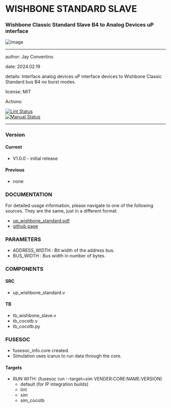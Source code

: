 # WISHBONE STANDARD SLAVE
### Wishbone Classic Standard Slave B4 to Analog Devices uP interface

![image](docs/manual/img/AFRL.png)

---

  author: Jay Convertino   
  
  date: 2024.02.19
  
  details: Interface analog devices uP interface devices to Wishbone Classic Standard bus B4 no burst modes.
  
  license: MIT   
   
  Actions:  

  [![Lint Status](../../actions/workflows/lint.yml/badge.svg)](../../actions)  
  [![Manual Status](../../actions/workflows/manual.yml/badge.svg)](../../actions)  
  
---

### Version
#### Current
  - V1.0.0 - initial release

#### Previous
  - none

### DOCUMENTATION
  For detailed usage information, please navigate to one of the following sources. They are the same, just in a different format.

  - [up_wishbone_standard.pdf](docs/manual/up_wishbone_standard.pdf)
  - [github page](https://johnathan-convertino-afrl.github.io/up_wishbone_standard/)

### PARAMETERS

* ADDRESS_WIDTH : Bit width of the address bus.
* BUS_WIDTH     : Bus width in number of bytes.

### COMPONENTS
#### SRC

* up_wishbone_standard.v
  
#### TB

* tb_wishbone_slave.v
* tb_cocotb.v
* tb_cocotb.py
  
### FUSESOC

* fusesoc_info.core created.
* Simulation uses icarus to run data through the core.

#### Targets

* RUN WITH: (fusesoc run --target=sim VENDER:CORE:NAME:VERSION)
  - default (for IP integration builds)
  - lint
  - sim
  - sim_cocotb
